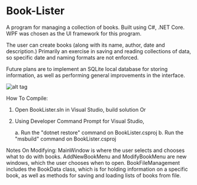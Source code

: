 # Book-Lister
A program for managing a collection of books. Built using C#, .NET Core. WPF was chosen as the UI framework for this program.

The user can create books (along with its name, author, date and description.) Primarily an exercise in saving and reading collections of data, so specific date and naming formats are not enforced. 

Future plans are to implement an SQLite local database for storing information, as well as performing general improvements in the interface.

![alt tag](https://i.imgur.com/i3p4mId.png)




How To Compile:
1. Open BookLister.sln in Visual Studio, build solution
Or
2. Using Developer Command Prompt for Visual Studio, 

	a. Run the "dotnet restore" command on BookLister.csproj
	b. Run the "msbuild" command on BookLister.csproj
	
 
Notes On Modifying:
MainWindow is where the user selects and chooses what to do with books.
AddNewBookMenu and ModifyBookMenu are new windows, which the user chooses when to open.
BookFileManagement includes the BookData class, which is for holding information on a specific book, as well as methods for saving and loading lists of books from file.


